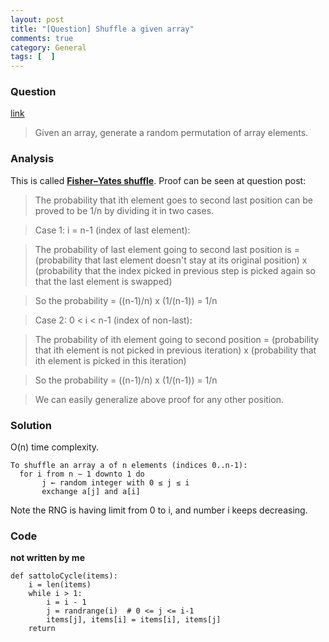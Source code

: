 ```yaml
---
layout: post
title: "[Question] Shuffle a given array"
comments: true
category: General
tags: [  ]
---
```


### Question 

[link](http://www.geeksforgeeks.org/shuffle-a-given-array/)

> Given an array, generate a random permutation of array elements. 

### Analysis

This is called __[Fisher–Yates shuffle](http://en.wikipedia.org/wiki/Fisher%E2%80%93Yates_shuffle)__. Proof can be seen at question post: 

> The probability that ith element goes to second last position can be proved to be 1/n by dividing it in two cases.

> Case 1: i = n-1 (index of last element):

> The probability of last element going to second last position is = (probability that last element doesn't stay at its original position) x (probability that the index picked in previous step is picked again so that the last element is swapped)

> So the probability = ((n-1)/n) x (1/(n-1)) = 1/n

> Case 2: 0 < i < n-1 (index of non-last):

> The probability of ith element going to second position = (probability that ith element is not picked in previous iteration) x (probability that ith element is picked in this iteration)

> So the probability = ((n-1)/n) x (1/(n-1)) = 1/n

> We can easily generalize above proof for any other position. 

### Solution

O(n) time complexity. 

	To shuffle an array a of n elements (indices 0..n-1):
	  for i from n − 1 downto 1 do
	       j ← random integer with 0 ≤ j ≤ i
	       exchange a[j] and a[i]

Note the RNG is having limit from 0 to i, and number i keeps decreasing. 

### Code

__not written by me__

	def sattoloCycle(items):
	    i = len(items)
	    while i > 1:
	        i = i - 1
	        j = randrange(i)  # 0 <= j <= i-1
	        items[j], items[i] = items[i], items[j]
	    return
